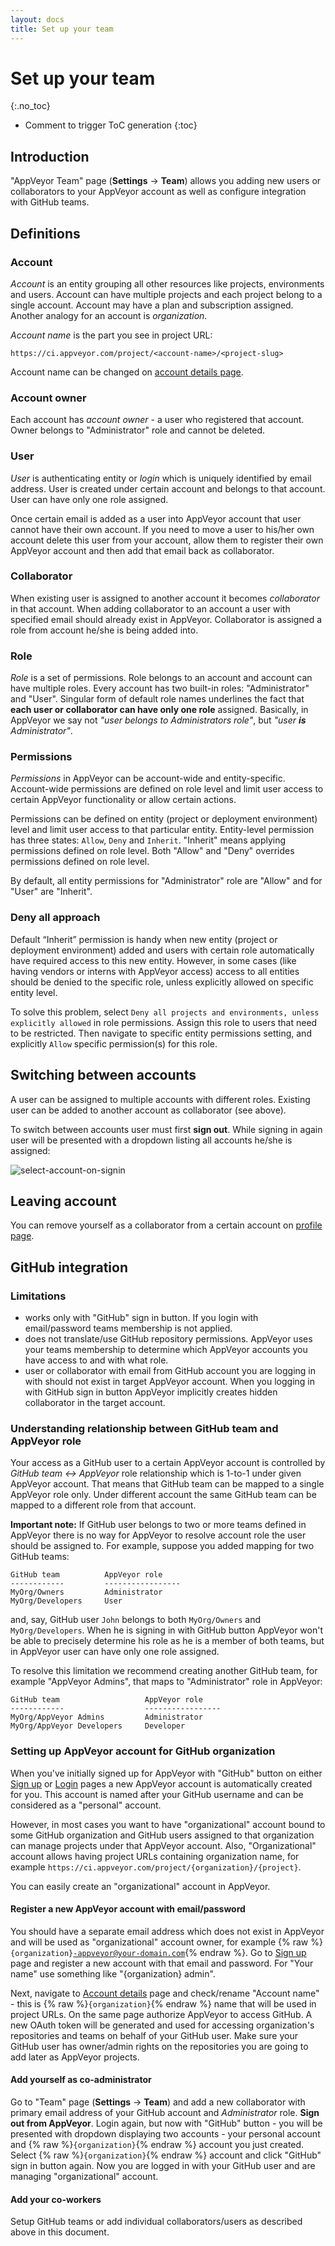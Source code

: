 ```yaml
---
layout: docs
title: Set up your team
---
```


<!-- markdownlint-disable MD022 MD032 -->
# Set up your team
{:.no_toc}

* Comment to trigger ToC generation
{:toc}
<!-- markdownlint-enable MD022 MD032 -->

## Introduction

"AppVeyor Team" page (**Settings** &rarr; **Team**) allows you adding new users or collaborators to your AppVeyor account as well as configure integration with GitHub teams.

## Definitions

### Account

*Account* is an entity grouping all other resources like projects, environments and users. Account can have multiple projects and each project belong to a single account. Account may have a plan and subscription assigned. Another analogy for an account is *organization*.

*Account name* is the part you see in project URL:

    https://ci.appveyor.com/project/<account-name>/<project-slug>

Account name can be changed on [account details page](https://ci.appveyor.com/account).

### Account owner

Each account has *account owner* - a user who registered that account. Owner belongs to "Administrator" role and cannot be deleted.

### User

*User* is authenticating entity or *login* which is uniquely identified by email address. User is created under certain account and belongs to that account. User can have only one role assigned.

Once certain email is added as a user into AppVeyor account that user cannot have their own account.
If you need to move a user to his/her own account delete this user from your account,
allow them to register their own AppVeyor account and then add that email back as collaborator.

### Collaborator

When existing user is assigned to another account it becomes *collaborator* in that account. When adding collaborator to an account a user with specified email should already exist in AppVeyor. Collaborator is assigned a role from account he/she is being added into.

### Role

*Role* is a set of permissions. Role belongs to an account and account can have multiple roles. Every account has two built-in roles: "Administrator" and "User". Singular form of default role names underlines the fact that **each user or collaborator can have only one role** assigned. Basically, in AppVeyor we say not *"user belongs to Administrators role"*, but *"user **is** Administrator"*.

### Permissions

*Permissions* in AppVeyor can be account-wide and entity-specific. Account-wide permissions are defined on role level and limit user access to certain AppVeyor functionality or allow certain actions.

Permissions can be defined on entity (project or deployment environment) level and limit user access to that particular entity. Entity-level permission has three states: `Allow`, `Deny` and `Inherit`. "Inherit" means applying permissions defined on role level. Both "Allow" and "Deny" overrides permissions defined on role level.

By default, all entity permissions for "Administrator" role are "Allow" and for "User" are "Inherit".

### Deny all approach

Default “Inherit” permission is handy when new entity (project or deployment environment) added and users with certain role automatically have required access to this new entity. However, in some cases (like having vendors or interns with AppVeyor access) access to all entities should be denied to the specific role, unless explicitly allowed on specific entity level.

To solve this problem, select `Deny all projects and environments, unless explicitly allowed` in role permissions. Assign this role to users that need to be restricted. Then navigate to specific entity permissions setting, and explicitly `Allow` specific permission(s) for this role.

## Switching between accounts

A user can be assigned to multiple accounts with different roles. Existing user can be added to another account as collaborator (see above).

To switch between accounts user must first **sign out**. While signing in again user will be presented with a dropdown listing all accounts he/she is assigned:

![select-account-on-signin](/assets/img/docs/select-account-on-signin.png)

## Leaving account

You can remove yourself as a collaborator from a certain account on [profile page](https://ci.appveyor.com/profile).

## GitHub integration

### Limitations

* works only with "GitHub" sign in button. If you login with email/password teams membership is not applied.
* does not translate/use GitHub repository permissions. AppVeyor uses your teams membership to determine which AppVeyor accounts you have access to and with what role.
* user or collaborator with email from GitHub account you are logging in with should not exist in target AppVeyor account. When you logging in with GitHub sign in button AppVeyor implicitly creates hidden collaborator in the target account.

### Understanding relationship between GitHub team and AppVeyor role

Your access as a GitHub user to a certain AppVeyor account is controlled by *GitHub team &harr; AppVeyor* role relationship which is 1-to-1 under given AppVeyor account. That means that GitHub team can be mapped to a single AppVeyor role only. Under different account the same GitHub team can be mapped to a different role from that account.

**Important note:** If GitHub user belongs to two or more teams defined in AppVeyor there is no way for AppVeyor to resolve account role the user should be assigned to. For example, suppose you added mapping for two GitHub teams:

    GitHub team          AppVeyor role
    ------------         -----------------
    MyOrg/Owners         Administrator
    MyOrg/Developers     User

and, say, GitHub user `John` belongs to both `MyOrg/Owners` and `MyOrg/Developers`. When he is signing in with GitHub button AppVeyor won't be able to precisely determine his role as he is a member of both teams, but in AppVeyor user can have only one role assigned.

To resolve this limitation we recommend creating another GitHub team, for example "AppVeyor Admins", that maps to "Administrator" role in AppVeyor:

    GitHub team                   AppVeyor role
    ------------                  -----------------
    MyOrg/AppVeyor Admins         Administrator
    MyOrg/AppVeyor Developers     Developer


### Setting up AppVeyor account for GitHub organization

When you've initially signed up for AppVeyor with "GitHub" button on either [Sign up](https://ci.appveyor.com/signup) or [Login](https://ci.appveyor.com/login) pages
a new AppVeyor account is automatically created for you. This account is named after your GitHub username and can be considered as a "personal" account.

However, in most cases you want to have "organizational" account bound to some GitHub organization and GitHub users assigned to that organization can manage projects under that AppVeyor account.
Also, "Organizational" account allows having project URLs containing organization name, for example `https://ci.appveyor.com/project/{organization}/{project}`.

You can easily create an "organizational" account in AppVeyor.

#### Register a new AppVeyor account with email/password

You should have a separate email address which does not exist in AppVeyor and will be used as "organizational" account owner, for example {% raw %}<code>{organization}-appveyor@your-domain.com</code>{% endraw %}.
Go to [Sign up](https://ci.appveyor.com/signup) page and register a new account with that email and password. For "Your name" use something like "{organization} admin".

Next, navigate to [Account details](https://ci.appveyor.com/account) page and check/rename "Account name" - this is {% raw %}<code>{organization}</code>{% endraw %} name that will be used in project URLs.
On the same page authorize AppVeyor to access GitHub. A new OAuth token will be generated and used for accessing organization's repositories and teams on behalf of your GitHub user.
Make sure your GitHub user has owner/admin rights on the repositories you are going to add later as AppVeyor projects.

#### Add yourself as co-administrator

Go to "Team" page (**Settings** &rarr; **Team**) and add a new collaborator with primary email address of your GitHub account and *Administrator* role.
**Sign out from AppVeyor**. Login again, but now with "GitHub" button - you will be presented with dropdown displaying two accounts - your personal
account and {% raw %}<code>{organization}</code>{% endraw %} account you just created. Select {% raw %}<code>{organization}</code>{% endraw %} account and click "GitHub" sign in button again.
Now you are logged in with your GitHub user and are managing "organizational" account.

#### Add your co-workers

Setup GitHub teams or add individual collaborators/users as described above in this document.
